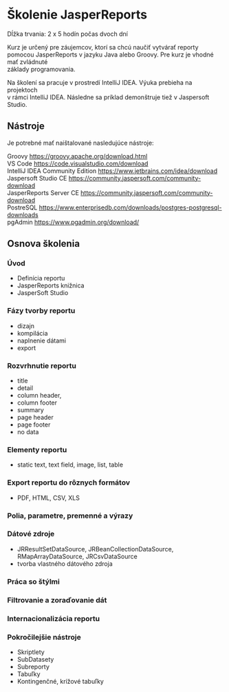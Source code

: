 # Školenie JasperReports 

Dĺžka trvania: 2 x 5 hodín počas dvoch dní  

Kurz je určený pre záujemcov, ktorí sa chcú naučiť vytvárať reporty  
pomocou JasperReports v jazyku Java alebo Groovy. Pre kurz je vhodné mať zvládnuté  
základy programovania. 

Na školení sa pracuje v prostredí IntelliJ IDEA. Výuka prebieha na projektoch  
v rámci IntelliJ IDEA. Následne sa príklad demonštruje tiež v Jaspersoft Studio.  

## Nástroje

Je potrebné mať naištalované nasledujúce nástroje:  

Groovy https://groovy.apache.org/download.html  
VS Code https://code.visualstudio.com/download  
IntelliJ IDEA Community Edition  https://www.jetbrains.com/idea/download  
Jaspersoft Studio CE  https://community.jaspersoft.com/community-download  
JasperReports Server CE  https://community.jaspersoft.com/community-download  
PostreSQL https://www.enterprisedb.com/downloads/postgres-postgresql-downloads  
pgAdmin https://www.pgadmin.org/download/  


## Osnova školenia

### Úvod
- Definícia reportu
- JasperReports knižnica
- JasperSoft Studio

### Fázy tvorby reportu  
 - dizajn
 - kompilácia
 - naplnenie dátami 
 - export
 
### Rozvrhnutie reportu
 - title
 - detail 
 - column header,
 - column footer
 - summary 
 - page header
 - page footer
 - no data

### Elementy reportu
 - static text, text field, image, list, table

### Export reportu do rôznych formátov
- PDF, HTML, CSV, XLS

### Polia, parametre, premenné a výrazy

### Dátové zdroje
 - JRResultSetDataSource, JRBeanCollectionDataSource, 
   RMapArrayDataSource, JRCsvDataSource
 - tvorba vlastného dátového zdroja

### Práca so štýlmi
### Filtrovanie a zoraďovanie dát
### Internacionalizácia reportu

### Pokročilejšie nástroje
- Skriptlety
- SubDatasety
- Subreporty
- Tabuľky
- Kontingenčné, krížové tabuľky


